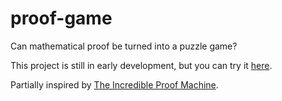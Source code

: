 # proof-game

Can mathematical proof be turned into a puzzle game?

This project is still in early development, but you can try it [here](https://finegeometer.github.io/proof-game/).

Partially inspired by [The Incredible Proof Machine](incredible.pm).